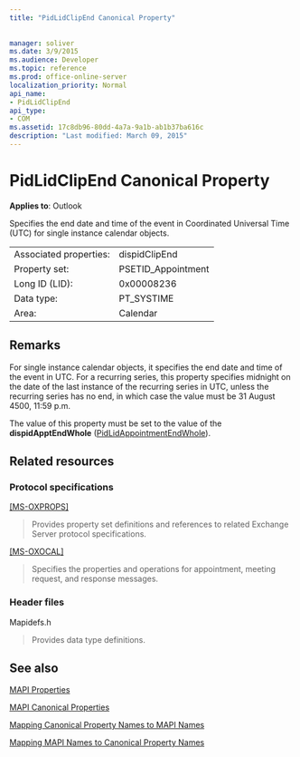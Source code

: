 ```yaml
---
title: "PidLidClipEnd Canonical Property"
 
 
manager: soliver
ms.date: 3/9/2015
ms.audience: Developer
ms.topic: reference
ms.prod: office-online-server
localization_priority: Normal
api_name:
- PidLidClipEnd
api_type:
- COM
ms.assetid: 17c8db96-80dd-4a7a-9a1b-ab1b37ba616c
description: "Last modified: March 09, 2015"
---
```


# PidLidClipEnd Canonical Property

  
  
**Applies to**: Outlook 
  
Specifies the end date and time of the event in Coordinated Universal Time (UTC) for single instance calendar objects. 
  
|||
|:-----|:-----|
|Associated properties:  <br/> |dispidClipEnd  <br/> |
|Property set:  <br/> |PSETID_Appointment  <br/> |
|Long ID (LID):  <br/> |0x00008236  <br/> |
|Data type:  <br/> |PT_SYSTIME  <br/> |
|Area:  <br/> |Calendar  <br/> |
   
## Remarks

For single instance calendar objects, it specifies the end date and time of the event in UTC. For a recurring series, this property specifies midnight on the date of the last instance of the recurring series in UTC, unless the recurring series has no end, in which case the value must be 31 August 4500, 11:59 p.m.
  
The value of this property must be set to the value of the **dispidApptEndWhole** ([PidLidAppointmentEndWhole](pidlidappointmentendwhole-canonical-property.md)).
  
## Related resources

### Protocol specifications

[[MS-OXPROPS]](http://msdn.microsoft.com/library/f6ab1613-aefe-447d-a49c-18217230b148%28Office.15%29.aspx)
  
> Provides property set definitions and references to related Exchange Server protocol specifications.
    
[[MS-OXOCAL]](http://msdn.microsoft.com/library/09861fde-c8e4-4028-9346-e7c214cfdba1%28Office.15%29.aspx)
  
> Specifies the properties and operations for appointment, meeting request, and response messages.
    
### Header files

Mapidefs.h
  
> Provides data type definitions.
    
## See also



[MAPI Properties](mapi-properties.md)
  
[MAPI Canonical Properties](mapi-canonical-properties.md)
  
[Mapping Canonical Property Names to MAPI Names](mapping-canonical-property-names-to-mapi-names.md)
  
[Mapping MAPI Names to Canonical Property Names](mapping-mapi-names-to-canonical-property-names.md)

